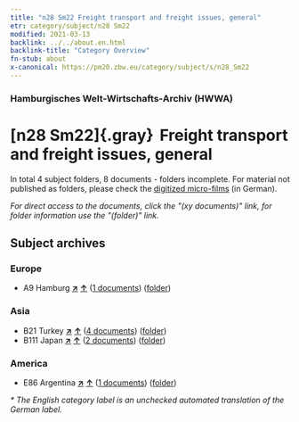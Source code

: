 ```yaml
---
title: "n28 Sm22 Freight transport and freight issues, general"
etr: category/subject/n28 Sm22
modified: 2021-03-13
backlink: ../../about.en.html
backlink-title: "Category Overview"
fn-stub: about
x-canonical: https://pm20.zbw.eu/category/subject/s/n28_Sm22
---
```


### Hamburgisches Welt-Wirtschafts-Archiv (HWWA)
# [n28 Sm22]{.gray}&#8201; Freight transport and freight issues, general&#160; 





In total 4 subject folders, 8 documents - folders incomplete.
For material not published as folders, please check the [digitized micro-films](/film/h1_sh.de.html) (in German).

_For direct access to the documents, click the "(xy documents)" link, for folder information use the "(folder)" link._

## Subject archives



### Europe

- A9 Hamburg [**&nearr;**](../../../geo/i/140905/about.en.html "Hamburg (all folders)") [**&uarr;**](../../../geo/about.en.html#A9 "Country category system") (<a href="https://pm20.zbw.eu/dfgview/sh/140905,145519" title="about: Hamburg : Freight transport and freight issues, general" target="_blank">1 documents</a>) ([folder](../../../../folder/sh/1409xx/140905/1455xx/145519/about.en.html))

### Asia

- B21 Turkey [**&nearr;**](../../../geo/i/141111/about.en.html "Turkey (all folders)") [**&uarr;**](../../../geo/about.en.html#B21 "Country category system") (<a href="https://pm20.zbw.eu/dfgview/sh/141111,145519" title="about: Turkey : Freight transport and freight issues, general" target="_blank">4 documents</a>) ([folder](../../../../folder/sh/1411xx/141111/1455xx/145519/about.en.html))
- B111 Japan [**&nearr;**](../../../geo/i/141272/about.en.html "Japan (all folders)") [**&uarr;**](../../../geo/about.en.html#B111 "Country category system") (<a href="https://pm20.zbw.eu/dfgview/sh/141272,145519" title="about: Japan : Freight transport and freight issues, general" target="_blank">2 documents</a>) ([folder](../../../../folder/sh/1412xx/141272/1455xx/145519/about.en.html))

### America

- E86 Argentina [**&nearr;**](../../../geo/i/141692/about.en.html "Argentina (all folders)") [**&uarr;**](../../../geo/about.en.html#E86 "Country category system") (<a href="https://pm20.zbw.eu/dfgview/sh/141692,145519" title="about: Argentina : Freight transport and freight issues, general" target="_blank">1 documents</a>) ([folder](../../../../folder/sh/1416xx/141692/1455xx/145519/about.en.html))


_* The English category label is an unchecked automated translation of the German label._

